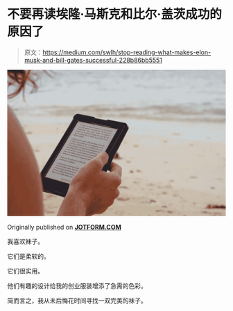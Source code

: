 # 不要再读埃隆·马斯克和比尔·盖茨成功的原因了

> 原文：<https://medium.com/swlh/stop-reading-what-makes-elon-musk-and-bill-gates-successful-228b86bb5551>

![](img/76941dc82e96948cae5ae791af06bf37.png)

Originally published on [**JOTFORM.COM**](http://jotform.com)

我喜欢袜子。

它们是柔软的。

它们很实用。

他们有趣的设计给我的创业服装增添了急需的色彩。

简而言之，我从未后悔花时间寻找一双完美的袜子。